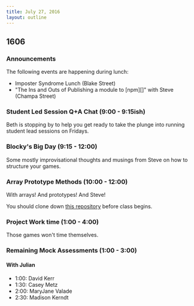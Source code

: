 ```yaml
---
title: July 27, 2016
layout: outline
---
```


## 1606

### Announcements

The following events are happening during lunch:

- Imposter Syndrome Lunch (Blake Street)
- "The Ins and Outs of Publishing a module to [npm][]" with Steve (Champa Street)

### Student Led Session Q+A Chat (9:00 - 9:15ish)

Beth is stopping by to help you get ready to take the plunge into running student lead sessions on Fridays.

### Blocky's Big Day (9:15 - 12:00)

Some mostly improvisational thoughts and musings from Steve on how to structure your games.

### Array Prototype Methods (10:00 - 12:00)

With arrays! And prototypes! And Steve!

You should clone down [this repository][ck] before class begins.

[ck]: https://github.com/mdn/advanced-js-fundamentals-ck/tree/gh-pages/tutorials/01-array-prototype-methods

### Project Work time (1:00 - 4:00)

Those games won't time themselves.

### Remaining Mock Assessments (1:00 - 3:00)

#### With Julian

- 1:00: David Kerr
- 1:30: Casey Metz
- 2:00: MaryJane Valade
- 2:30: Madison Kerndt
